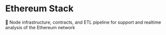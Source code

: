 # Ethereum Stack

💎 Node infrastructure, contracts, and ETL pipeline for support and realtime analysis of the Ethereum network

